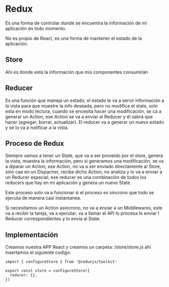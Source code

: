 # Redux
Es una forma de controlar donde se encuentra la información de mi aplicación en todo momento.

No es propio de React, es una forma de mantener el estado de la aplicación.

## Store
Ahí es donde está la información que mis componentes consumirán

## Reducer
Es una función que maneja un estado, el estado le va a servir información a la vista para que muestre la info deseada, pero no modifica el state, solo esta en modo lectura, cuando se encesita hacer una modificación, se ca a generar un Action, ese Action se va a enviar al Reducer y él sabrá que hacer (agregar, borrar, actualizar). El reducer va a generar un nuevo estado y se lo va a notificar a la vista.

## Proceso de Redux
Siempre vamos a tener un State, que va a ser proveido por el store,  genera la vista, muestra la información, pero si generamos una modificación, se va a diparar un Action, ese Action, no va a ser enviado directamente al Store, sino cae en un Dispacher, recibe dicho Action, no analiza y lo va a enviar a un Reducer especial, ese reducer es una combinación de todos los reducers que hay en mi aplicación y genera un nuevo State.

Este proceso solo va a funcionar si el proceso es sincrono que todo se ejecuta de manera casi instantanea.

Si necesitamos un Action asincrono, no va a enviar a un Middlewares, este va a recibir la tareja, va a ejecutar, va a llamar el API lo procesa lo enviar l Reducer correspondientes y lo envia al State.

## Implementación
Creamos nuestra APP React y creamos un carpeta: /store/store.js
ahí insertamos el siguiente codigo:
~~~
import { configureStore } from '@reduxjs/toolkit'

export const store = configureStore({
  reducer: {},
})
~~~
